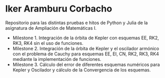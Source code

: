 
# Iker Aramburu Corbacho

Repositorio para las distintas pruebas e hitos de Python y Julia de la asignatura de Ampliación de Matemáticas I.
- Milestone 1. Integración de la órbita de Kepler con esquemas EE, RK2, RK3, RK4 sin el uso de funciones.
- Milestone 2. Integración de la órbita de Kepler y el oscilador armónico con el problema de Cauchy para esquemas EE, EI, CN, RK2, RK3, RK4 mediante la implementación de funciones.
- Milestone 3. Cálculo del error de diferentes esquemas numéricos para Kepler y Oscilador y cálculo de la Convergencia de los esquemas.
